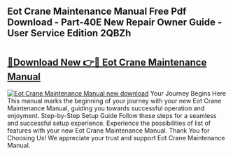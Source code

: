 ## Eot Crane Maintenance Manual Free Pdf Download - Part-40E New Repair Owner Guide - User Service Edition 2QBZh

# <h2><a href="http://cf26609.oget.top/?id=Eot+Crane+Maintenance+Manual">🔗Download New 👉🔴 Eot Crane Maintenance Manual</a></h2>

[![Eot Crane Maintenance Manual new download](https://i.imgur.com/5g1atiW.png)](http://cf26609.oget.top/?id=Eot+Crane+Maintenance+Manual)
Your Journey Begins Here This manual marks the beginning of your journey with your new Eot Crane Maintenance Manual, guiding you towards successful operation and enjoyment. Step-by-Step Setup Guide Follow these steps for a seamless and successful setup experience. Experience the possibilities of list of features with your new Eot Crane Maintenance Manual. Thank You for Choosing Us! We appreciate your trust and support Eot Crane Maintenance Manual.
